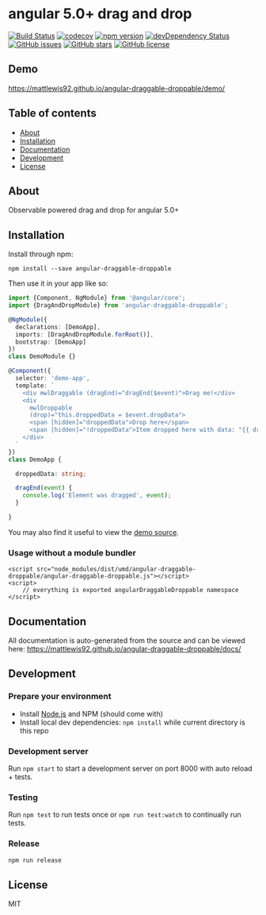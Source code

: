 # angular 5.0+ drag and drop
[![Build Status](https://travis-ci.org/mattlewis92/angular-draggable-droppable.svg?branch=master)](https://travis-ci.org/mattlewis92/angular-draggable-droppable)
[![codecov](https://codecov.io/gh/mattlewis92/angular-draggable-droppable/branch/master/graph/badge.svg)](https://codecov.io/gh/mattlewis92/angular-draggable-droppable)
[![npm version](https://badge.fury.io/js/angular-draggable-droppable.svg)](http://badge.fury.io/js/angular-draggable-droppable)
[![devDependency Status](https://david-dm.org/mattlewis92/angular-draggable-droppable/dev-status.svg)](https://david-dm.org/mattlewis92/angular-draggable-droppable#info=devDependencies)
[![GitHub issues](https://img.shields.io/github/issues/mattlewis92/angular-draggable-droppable.svg)](https://github.com/mattlewis92/angular-draggable-droppable/issues)
[![GitHub stars](https://img.shields.io/github/stars/mattlewis92/angular-draggable-droppable.svg)](https://github.com/mattlewis92/angular-draggable-droppable/stargazers)
[![GitHub license](https://img.shields.io/badge/license-MIT-blue.svg)](https://raw.githubusercontent.com/mattlewis92/angular-draggable-droppable/master/LICENSE)

## Demo
https://mattlewis92.github.io/angular-draggable-droppable/demo/

## Table of contents

- [About](#about)
- [Installation](#installation)
- [Documentation](#documentation)
- [Development](#development)
- [License](#licence)

## About

Observable powered drag and drop for angular 5.0+

## Installation

Install through npm:
```
npm install --save angular-draggable-droppable
```

Then use it in your app like so:

```typescript
import {Component, NgModule} from '@angular/core';
import {DragAndDropModule} from 'angular-draggable-droppable';

@NgModule({
  declarations: [DemoApp],
  imports: [DragAndDropModule.forRoot()],
  bootstrap: [DemoApp]
})
class DemoModule {}

@Component({
  selector: 'demo-app',
  template: `
    <div mwlDraggable (dragEnd)="dragEnd($event)">Drag me!</div>
    <div
      mwlDroppable
      (drop)="this.droppedData = $event.dropData">
      <span [hidden]="droppedData">Drop here</span>
      <span [hidden]="!droppedData">Item dropped here with data: "{{ droppedData }}"!</span>
    </div>
  `
})
class DemoApp {

  droppedData: string;

  dragEnd(event) {
    console.log('Element was dragged', event);
  }

}
```

You may also find it useful to view the [demo source](https://github.com/mattlewis92/angular-draggable-droppable/blob/master/demo/demo.component.ts).

### Usage without a module bundler
```
<script src="node_modules/dist/umd/angular-draggable-droppable/angular-draggable-droppable.js"></script>
<script>
    // everything is exported angularDraggableDroppable namespace
</script>
```

## Documentation
All documentation is auto-generated from the source and can be viewed here:
https://mattlewis92.github.io/angular-draggable-droppable/docs/

## Development

### Prepare your environment
* Install [Node.js](http://nodejs.org/) and NPM (should come with)
* Install local dev dependencies: `npm install` while current directory is this repo

### Development server
Run `npm start` to start a development server on port 8000 with auto reload + tests.

### Testing
Run `npm test` to run tests once or `npm run test:watch` to continually run tests.

### Release
```bash
npm run release
```

## License

MIT
